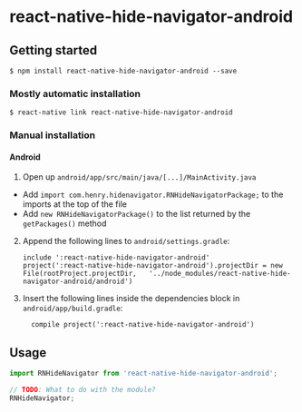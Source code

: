 
# react-native-hide-navigator-android

## Getting started

`$ npm install react-native-hide-navigator-android --save`

### Mostly automatic installation

`$ react-native link react-native-hide-navigator-android`

### Manual installation


#### Android

1. Open up `android/app/src/main/java/[...]/MainActivity.java`
  - Add `import com.henry.hidenavigator.RNHideNavigatorPackage;` to the imports at the top of the file
  - Add `new RNHideNavigatorPackage()` to the list returned by the `getPackages()` method
2. Append the following lines to `android/settings.gradle`:
  	```
  	include ':react-native-hide-navigator-android'
  	project(':react-native-hide-navigator-android').projectDir = new File(rootProject.projectDir, 	'../node_modules/react-native-hide-navigator-android/android')
  	```
3. Insert the following lines inside the dependencies block in `android/app/build.gradle`:
  	```
      compile project(':react-native-hide-navigator-android')
  	```


## Usage
```javascript
import RNHideNavigator from 'react-native-hide-navigator-android';

// TODO: What to do with the module?
RNHideNavigator;
```
